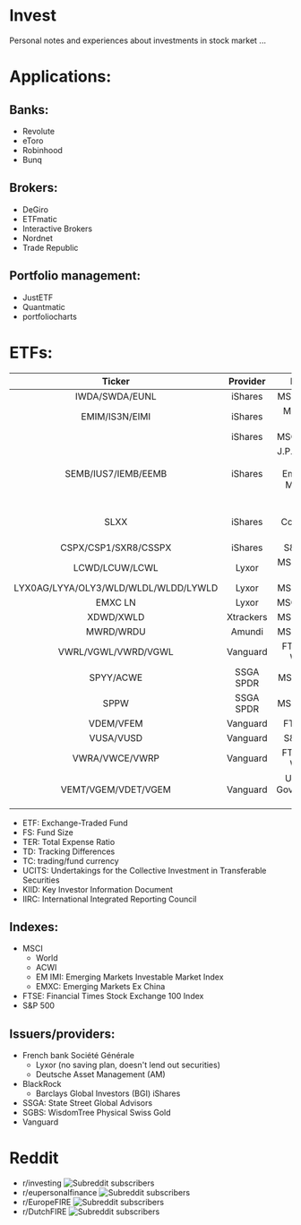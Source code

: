 # Invest
Personal notes and experiences about investments in stock market ...



# Applications:

## Banks:

- Revolute
- eToro
- Robinhood
- Bunq

## Brokers:

- DeGiro 
- ETFmatic
- Interactive Brokers
- Nordnet
- Trade Republic

## Portfolio management:

- JustETF
- Quantmatic
- portfoliocharts



# ETFs:

|                Ticker                |  Provider |                 Index                 |   FS   |  TER  | TD |    1Y   |  Domiciled |  TC | UCITS | Accumulating | DeGiro |     ISIN     | Comment |
|:------------------------------------:|:---------:|:-------------------------------------:|:------:|:-----:|:--:|:-------:|:----------:|:---:|:-----:|:------------:|:------:|:------------:|:-------:|
|            IWDA/SWDA/EUNL            |  iShares  |               MSCI World              | 20,362 | 0.20% |    |  -1.60% |   Ireland  | USD |   ✓   |       ✓      |    ✓   | IE00B4L5Y983 |         |
|            EMIM/IS3N/EIMI            |  iShares  |              MSCI EM IMI              | 11,501 | 0.18% |    | -11.30% |   Ireland  | USD |   ✓   |       ✓      |    ✓   | IE00BKM4GZ66 |         |
|                                      |  iShares  |               MSCI EMXC               |        |       |    |         |            |     |       |              |        | US46434G7640 |         |
|          SEMB/IUS7/IEMB/EEMB         |  iShares  | J.P. Morgan USD Emerging Markets Bond |  6,065 | 0.45% |    |  -1.90% |   Ireland  | USD |   ✓   |       ✗      |    ✓   | IE00B2NPKV68 |         |
|                 SLXX                 |  iShares  |           GBP Corporate Bond          |  2.233 | 0.20% |    |  6.22%  |   Ireland  | GBP |   ✓   |       ✗      |    ✓   | IE00B00FV011 |         |
|         CSPX/CSP1/SXR8/CSSPX         |  iShares  |                S&P 500                | 30,400 | 0.07% |    |  3.12%  |   Ireland  | USD |   ✓   |       ✓      |    ✓   | IE00B5BMR087 |         |
|            LCWD/LCUW/LCWL            |   Lyxor   |            MSCI World (DR)            |   503  | 0.12% |    |  -1.70% | Luxembourg | USD |   ✓   |       ✓      |    ✓   | LU1781541179 |         |
| LYX0AG/LYYA/OLY3/WLD/WLDL/WLDD/LYWLD |   Lyxor   |               MSCI World              |  2,489 | 0.30% |    |  -1.62  |   France   | EUR |   ✓   |       ✓      |    ✓   | FR0010315770 |         |
|                EMXC LN               |   Lyxor   |               MSCI EMXC               |        |       |    |         | Luxembourg | USD |   ✓   |       ✓      |    ✓   | LU2009202107 |         |
|               XDWD/XWLD              | Xtrackers |               MSCI World              |  3,566 | 0.19% |    |  -1.60  |   Ireland  | USD |   ✓   |       ✓      |    ✓   | IE00BJ0KDQ92 |         |
|               MWRD/WRDU              |   Amundi  |               MSCI World              |   349  | 0.18% |    |  -2.12  | Luxembourg | EUR |   ✓   |       ✓      |    ✓   | LU1437016972 |         |
|          VWRL/VGWL/VWRD/VGWL         |  Vanguard |             FTSE All-World            |  3,890 | 0.22% |    |  -2.62  |   Ireland  | USD |   ✓   |       ✗      |    ✓   | IE00B3RBWM25 |         |
|               SPYY/ACWE              | SSGA SPDR |               MSCI ACWI               |  1,511 |  0.40 |    |  -2.90  |   Ireland  | USD |   ✓   |       ✓      |    ✓   | IE00B44Z5B48 |         |
|                 SPPW                 | SSGA SPDR |               MSCI World              |   133  | 0.12% |    |  -1.45  |   Ireland  | USD |   ✓   |       ✓      |    ✓   | IE00BFY0GT14 |         |
|               VDEM/VFEM              |  Vanguard |                FTSE EM                |  1,613 | 0.22% |    |  -10.43 |   Ireland  | USD |   ✓   |       ✗      |    ✓   | IE00B3VVMM84 |         |
|               VUSA/VUSD              |  Vanguard |                S&P 500                | 21,993 | 0.07% |    |   3.10  |   Ireland  | USD |   ✓   |       ✗      |    ✓   | IE00B3XXRP09 |         |
|            VWRA/VWCE/VWRP            |  Vanguard |             FTSE All-World            |   770  | 0.22% |    |         |   Ireland  | USD |   ✓   |       ✓      |    ✓   | IE00BK5BQT80 |         |
|          VEMT/VGEM/VDET/VGEM         |  Vanguard |         USD EM Government Bond        |   320  | 0.25% |    |   1.53  |   Ireland  | USD |   ✓   |       ✗      |    ✓   | IE00BZ163L38 |         |

* ETF: Exchange-Traded Fund
* FS: Fund Size
* TER: Total Expense Ratio
* TD: Tracking Differences
* TC: trading/fund currency
* UCITS: Undertakings for the Collective Investment in Transferable Securities
* KIID: Key Investor Information Document
* IIRC: International Integrated Reporting Council

## Indexes:
* MSCI 
   * World
   * ACWI
   * EM IMI: Emerging Markets Investable Market Index
   * EMXC: Emerging Markets Ex China
* FTSE: Financial Times Stock Exchange 100 Index
* S&P 500


## Issuers/providers:

* French bank Société Générale
   * Lyxor (no saving plan, doesn't lend out securities)
   * Deutsche Asset Management (AM)
* BlackRock
   * Barclays Global Investors (BGI) iShares
* SSGA: State Street Global Advisors
* SGBS: WisdomTree Physical Swiss Gold
* Vanguard



# Reddit

- r/investing ![Subreddit subscribers](https://img.shields.io/reddit/subreddit-subscribers/investing?style=flat-square)
- r/eupersonalfinance ![Subreddit subscribers](https://img.shields.io/reddit/subreddit-subscribers/eupersonalfinance?style=flat-square)
- r/EuropeFIRE ![Subreddit subscribers](https://img.shields.io/reddit/subreddit-subscribers/EuropeFIRE?style=flat-square)
- r/DutchFIRE ![Subreddit subscribers](https://img.shields.io/reddit/subreddit-subscribers/DutchFIRE?style=flat-square)
